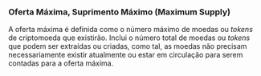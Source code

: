 ### Oferta Máxima, Suprimento Máximo (Maximum Supply)

A oferta máxima é definida como o número máximo de moedas ou _tokens_ de criptomoeda que existirão. Inclui o número total de moedas ou _tokens_ que podem ser extraídas ou criadas, como tal, as moedas não precisam necessariamente existir atualmente ou estar em circulação para serem contadas para a oferta máxima.